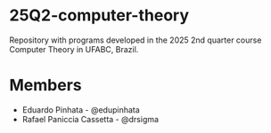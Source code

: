 # 25Q2-computer-theory
Repository with programs developed in the 2025 2nd quarter course Computer Theory in UFABC, Brazil.

# Members
- Eduardo Pinhata - @edupinhata
- Rafael Paniccia Cassetta - @drsigma
